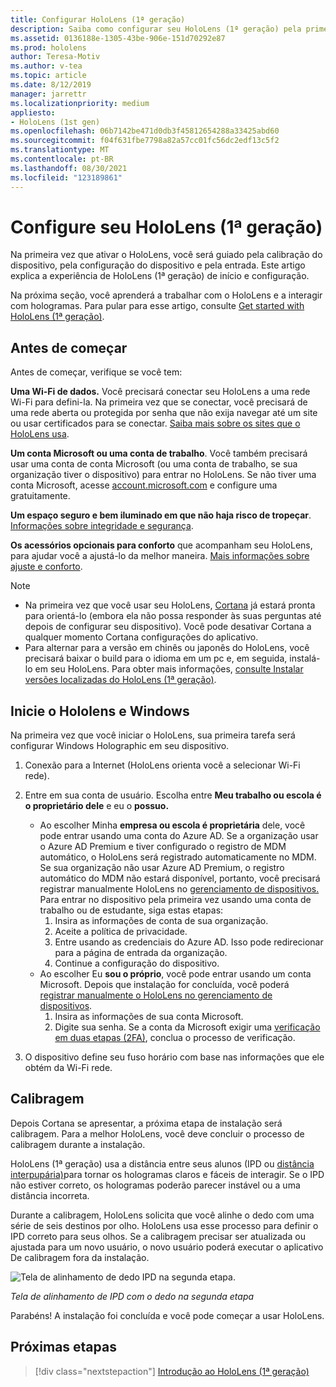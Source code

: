 ```yaml
---
title: Configurar HoloLens (1ª geração)
description: Saiba como configurar seu HoloLens (1ª geração) pela primeira vez em uma rede Wi-Fi com uma conta microsoft (MSA) ou Azure Active Directory (AAD).
ms.assetid: 0136188e-1305-43be-906e-151d70292e87
ms.prod: hololens
author: Teresa-Motiv
ms.author: v-tea
ms.topic: article
ms.date: 8/12/2019
manager: jarrettr
ms.localizationpriority: medium
appliesto:
- HoloLens (1st gen)
ms.openlocfilehash: 06b7142be471d0db3f45812654288a33425abd60
ms.sourcegitcommit: f04f631fbe7798a82a57cc01fc56dc2edf13c5f2
ms.translationtype: MT
ms.contentlocale: pt-BR
ms.lasthandoff: 08/30/2021
ms.locfileid: "123189861"
---
```

# <a name="set-up-your-hololens-1st-gen"></a>Configure seu HoloLens (1ª geração)

Na primeira vez que ativar o HoloLens, você será guiado pela calibração do dispositivo, pela configuração do dispositivo e pela entrada.  Este artigo explica a experiência de HoloLens (1ª geração) de início e configuração.

Na próxima seção, você aprenderá a trabalhar com o HoloLens e a interagir com hologramas. Para pular para esse artigo, consulte [Get started with HoloLens (1ª geração)](hololens1-basic-usage.md).

## <a name="before-you-start"></a>Antes de começar

Antes de começar, verifique se você tem:

**Uma Wi-Fi de dados.** Você precisará conectar seu HoloLens a uma rede Wi-Fi para defini-la. Na primeira vez que se conectar, você precisará de uma rede aberta ou protegida por senha que não exija navegar até um site ou usar certificados para se conectar. [Saiba mais sobre os sites que o HoloLens usa](hololens-offline.md).

**Um conta Microsoft ou uma conta de trabalho**. Você também precisará usar uma conta de conta Microsoft (ou uma conta de trabalho, se sua organização tiver o dispositivo) para entrar no HoloLens. Se não tiver uma conta Microsoft, acesse [account.microsoft.com](https://account.microsoft.com) e configure uma gratuitamente.

**Um espaço seguro e bem iluminado em que não haja risco de tropeçar**. [Informações sobre integridade e segurança](https://go.microsoft.com/fwlink/p/?LinkId=746661).

**Os acessórios opcionais para conforto** que acompanham seu HoloLens, para ajudar você a ajustá-lo da melhor maneira. [Mais informações sobre ajuste e conforto](https://support.microsoft.com/help/12632/hololens-fit-your-hololens).

> [!NOTE]
>  
> - Na primeira vez que você usar seu HoloLens, [Cortana](hololens-cortana.md) já estará pronta para orientá-lo (embora ela não possa responder às suas perguntas até depois de configurar seu dispositivo). Você pode desativar Cortana a qualquer momento Cortana configurações do aplicativo.
> - Para alternar para a versão em chinês ou japonês do HoloLens, você precisará baixar o build para o idioma em um pc e, em seguida, instalá-lo em seu HoloLens. Para obter mais informações, [consulte Instalar versões localizadas do HoloLens (1ª geração)](hololens1-install-localized.md).

## <a name="start-your-hololens-and-set-up-windows"></a>Inicie o Hololens e Windows

Na primeira vez que você iniciar o HoloLens, sua primeira tarefa será configurar Windows Holographic em seu dispositivo.

1. Conexão para a Internet (HoloLens orienta você a selecionar Wi-Fi rede).

1. Entre em sua conta de usuário. Escolha entre **Meu trabalho ou escola é o proprietário dele** e eu o **possuo.**
    - Ao escolher Minha **empresa ou escola é proprietária** dele, você pode entrar usando uma conta do Azure AD. Se a organização usar o Azure AD Premium e tiver configurado o registro de MDM automático, o HoloLens será registrado automaticamente no MDM. Se sua organização não usar Azure AD Premium, o registro automático do MDM não estará disponível, portanto, você precisará registrar manualmente HoloLens no [gerenciamento de dispositivos.](hololens-enroll-mdm.md#different-ways-to-enroll) Para entrar no dispositivo pela primeira vez usando uma conta de trabalho ou de estudante, siga estas etapas:
        1. Insira as informações de conta de sua organização.
        1. Aceite a política de privacidade.
        1. Entre usando as credenciais do Azure AD. Isso pode redirecionar para a página de entrada da organização.
        1. Continue a configuração do dispositivo.
    - Ao escolher Eu **sou o próprio**, você pode entrar usando um conta Microsoft. Depois que instalação for concluída, você poderá [registrar manualmente o HoloLens no gerenciamento de dispositivos](hololens-enroll-mdm.md#different-ways-to-enroll).
        1. Insira as informações de sua conta Microsoft.
        1. Digite sua senha. Se a conta da Microsoft exigir uma [verificação em duas etapas (2FA)](https://blogs.technet.microsoft.com/microsoft_blog/2013/04/17/microsoft-account-gets-more-secure/), conclua o processo de verificação.

1. O dispositivo define seu fuso horário com base nas informações que ele obtém da Wi-Fi rede.

## <a name="calibration"></a>Calibragem

Depois Cortana se apresentar, a próxima etapa de instalação será calibragem. Para a melhor HoloLens, você deve concluir o processo de calibragem durante a instalação.

HoloLens (1ª geração) usa a distância entre seus alunos (IPD ou [distância interpupária)](https://en.wikipedia.org/wiki/Interpupillary_distance)para tornar os hologramas claros e fáceis de interagir. Se o IPD não estiver correto, os hologramas poderão parecer instável ou a uma distância incorreta.

Durante a calibragem, HoloLens solicita que você alinhe o dedo com uma série de seis destinos por olho. HoloLens usa esse processo para definir o IPD correto para seus olhos. Se a calibragem precisar ser atualizada ou ajustada para um novo usuário, o novo usuário poderá executar o aplicativo De calibragem fora da instalação.

![Tela de alinhamento de dedo IPD na segunda etapa.](./images/ipd-finger-alignment-300px.jpg)

*Tela de alinhamento de IPD com o dedo na segunda etapa*

Parabéns! A instalação foi concluída e você pode começar a usar HoloLens.

## <a name="next-steps"></a>Próximas etapas

> [!div class="nextstepaction"]
> [Introdução ao HoloLens (1ª geração)](hololens1-basic-usage.md)
